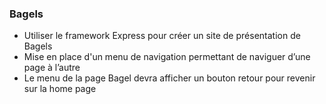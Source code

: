 ### Bagels

- Utiliser le framework Express pour créer un site de présentation de Bagels
- Mise en place d'un menu de navigation permettant de naviguer d’une page à l’autre
- Le menu de la page Bagel devra afficher un bouton retour pour revenir sur la home page
